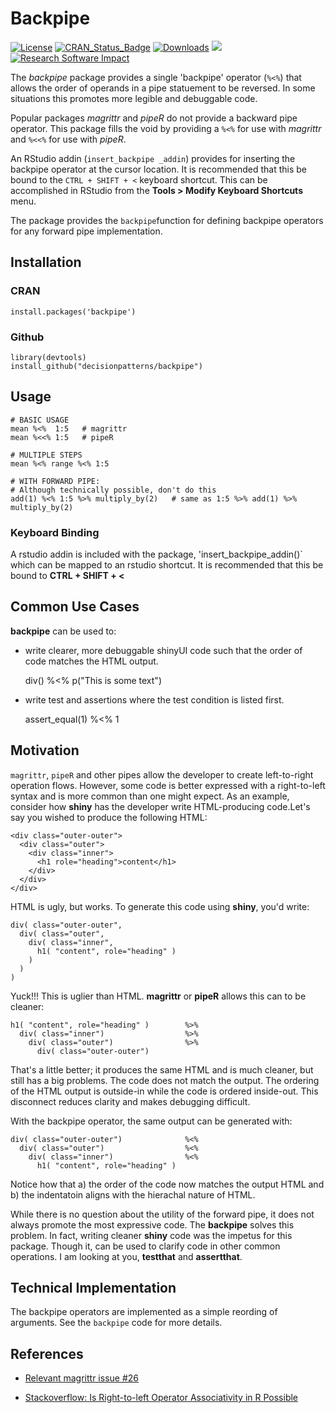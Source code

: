 # Backpipe

[![License](https://img.shields.io/badge/license-GPL%20=%202-brightgreen.svg?style=flat)](https://www.gnu.org/licenses/gpl-2.0.html) 
[![CRAN_Status_Badge](https://www.r-pkg.org/badges/version/backpipe)](https://cran.r-project.org/package=backpipe)
[![Downloads](https://cranlogs.r-pkg.org/badges/backpipe?color=brightgreen)](https://www.r-pkg.org/pkg/backpipe)
[![](https://cranlogs.r-pkg.org/badges/grand-total/backpipe)](https://cran.r-project.org/package=backpipe)
[![Research Software Impact](http://depsy.org/api/package/cran/backpipe/badge.svg)](http://depsy.org/package/r/backpipe)


The *backpipe* package provides a single 'backpipe' operator (`%<%`) that allows
the order of operands in a pipe statuement to be reversed. In some
situations this promotes more legible and debuggable code. 

Popular packages *magrittr* and *pipeR* do not provide a backward pipe operator. 
This package fills the void by providing a `%<%` for use with *magrittr* and 
`%<<%` for use with *pipeR*. 

An RStudio addin (`insert_backpipe _addin`) provides for inserting the
backpipe operator at the cursor location. It is recommended that this be bound 
to the `CTRL + SHIFT + <` keyboard shortcut. This can be accomplished in RStudio
from the **Tools > Modify Keyboard Shortcuts** menu.

The package provides the `backpipe`function for defining backpipe operators 
for any forward pipe implementation.


## Installation

### CRAN 

    install.packages('backpipe')


### Github 

    library(devtools)
    install_github("decisionpatterns/backpipe")


## Usage

    # BASIC USAGE
    mean %<%  1:5   # magrittr
    mean %<<% 1:5   # pipeR
     
    # MULTIPLE STEPS
    mean %<% range %<% 1:5
     
    # WITH FORWARD PIPE: 
    # Although technically possible, don't do this
    add(1) %<% 1:5 %>% multiply_by(2)   # same as 1:5 %>% add(1) %>% multiply_by(2)


### Keyboard Binding 

A rstudio addin is included with the package, 'insert_backpipe_addin()` which 
can be mapped to an rstudio shortcut. It is recommended that this be bound to 
**CTRL + SHIFT + <**


## Common Use Cases

**backpipe** can be used to:

* write clearer, more debuggable shinyUI code such that the order of code 
matches the HTML output.

    div()  %<% p("This is some text")

* write test and assertions where the test condition is listed first. 

   assert_equal(1) %<% 1


## Motivation

`magrittr`, `pipeR` and other pipes allow the developer to create left-to-right
operation flows.  However, some code is better expressed with a right-to-left 
syntax and is more common than one might expect. As an example, consider how 
**shiny** has the developer write HTML-producing code.Let's say you wished to 
produce the following HTML:  

    <div class="outer-outer">
      <div class="outer">
        <div class="inner">
          <h1 role="heading">content</h1>
        </div>
      </div>
    </div> 
    
HTML is ugly, but works.  To generate this code using **shiny**, you'd write: 

    div( class="outer-outer", 
      div( class="outer",
        div( class="inner",
          h1( "content", role="heading" )
        )
      )
    )

Yuck!!! This is uglier than HTML.  **magrittr** or **pipeR**
allows this can to be cleaner:

    h1( "content", role="heading" )        %>%
      div( class="inner")                  %>%
        div( class="outer")                %>% 
          div( class="outer-outer")      
      
That's a little better; it produces the same HTML and is much cleaner, but still
has a big problems. The code does not match the output.  The ordering of the 
HTML output is outside-in while the code is ordered inside-out. This disconnect
reduces clarity and makes debugging difficult.

With the backpipe operator, the same output can be generated with:
      
    div( class="outer-outer")              %<%
      div( class="outer")                  %<% 
        div( class="inner")                %<% 
          h1( "content", role="heading" ) 

Notice how that a) the order of the code now matches the output HTML and b) the 
indentatoin aligns with the hierachal nature of HTML.

While there is no question about the utility of the forward pipe, it does not 
always promote the most expressive code. The **backpipe** solves this problem.
In fact, writing cleaner **shiny** code was the impetus for this package. Though 
it, can be used to clarify code in other common operations.  I am looking at you,
**testthat** and **assertthat**.    
   

## Technical Implementation

The backpipe operators are implemented as a simple reording of arguments. See 
the `backpipe` code for more details.


## References

 * [Relevant magrittr issue #26](https://github.com/smbache/magrittr/issues/26)

 * [Stackoverflow: Is Right-to-left Operator Associativity in R Possible ](http://stackoverflow.com/questions/31305342/is-right-to-left-operator-associativity-in-r-possible)

